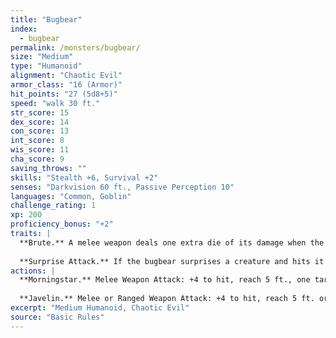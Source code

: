 ```yaml
---
title: "Bugbear"
index:
  - bugbear
permalink: /monsters/bugbear/
size: "Medium"
type: "Humanoid"
alignment: "Chaotic Evil"
armor_class: "16 (Armor)"
hit_points: "27 (5d8+5)"
speed: "walk 30 ft."
str_score: 15
dex_score: 14
con_score: 13
int_score: 8
wis_score: 11
cha_score: 9
saving_throws: ""
skills: "Stealth +6, Survival +2"
senses: "Darkvision 60 ft., Passive Perception 10"
languages: "Common, Goblin"
challenge_rating: 1
xp: 200
proficiency_bonus: "+2"
traits: |
  **Brute.** A melee weapon deals one extra die of its damage when the bugbear hits with it (included in the attack).
  
  **Surprise Attack.** If the bugbear surprises a creature and hits it with an attack during the first round of combat, the target takes an extra 7 (2d6) damage from the attack.
actions: |
  **Morningstar.** Melee Weapon Attack: +4 to hit, reach 5 ft., one target. Hit: 11 (2d8 + 2) piercing damage.
  
  **Javelin.** Melee or Ranged Weapon Attack: +4 to hit, reach 5 ft. or range 30/120 ft., one target. Hit: 9 (2d6 + 2) piercing damage in melee or 5 (1d6 + 2) piercing damage at range.
excerpt: "Medium Humanoid, Chaotic Evil"
source: "Basic Rules"
---
```

